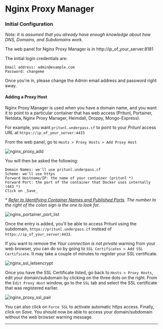 # Nginx Proxy Manager

### Initial Configuration

_Note: It is assumed that you already have enough knowledge about how DNS, Domains, and Subdomains work._

The web panel for Nginx Proxy Manager is in http://ip_of_your_server:8181

The initial login credentials are:
```
Email address: admin@example.com
Password: changeme
```

Once you're in, please change the Admin email address and password right away.

#### Adding a Proxy Host

Nginx Proxy Manager is used when you have a domain name, and you want it to point to a particular container that has web access (Pritunl, Portainer, Netdata, Nginx Proxy Manager, Heimdall, Droppy, Mongo-Express).

For example, you want `pritunl.underpass.cf` to point to your _Pritunl_ access URL at `https://ip_of_your_server:4433`

From the web panel, go to `Hosts > Proxy Hosts > Add Proxy Host`

![nginx_proxy_add](https://user-images.githubusercontent.com/9207205/93934268-7b3f1280-fd55-11ea-89c7-2e2dec8f8545.png)

You will then be asked the following:
```
Domain Names: we'll use pritunl.underpass.cf
Scheme: we'll use https
Forward Hostname/IP: the name of your container (pritunl *)
Forward Port: the port of the container that Docker uses internally (443 *)
Click on _Save_
```
_* [Refer to Identifying Container Names and Published Ports](https://github.com/gabotronix/underpass#identifying-container-names-and-published-ports). The number to the right of the colon sign is the one to look for._

![nginx_portainer_port_list](https://user-images.githubusercontent.com/9207205/93934302-88f49800-fd55-11ea-8e3c-d0daf2eceff8.png)

Once the entry is added, you'll be able to access Pritunl using the subdomain, `https://pritunl.underpass.cf` instead of `https://ip_of_your_server:4433`.

If you want to remove the _Your connection is not private_ warning from your web browser, you can do so by going to `SSL Certificates > Add SSL Certificate`. It may take a couple of minutes to register your SSL certificate.

![nginx_ssl_letsencrypt](https://user-images.githubusercontent.com/9207205/93936143-484a4e00-fd58-11ea-838f-3fe3c17edb99.png)

Once you have the SSL Certificate listed, go back to `Hosts > Proxy Hosts`, edit your domain/subdomain by clicking on the three dots on the right. From the `Edit Proxy Host` window, go to the `SSL` tab and select the SSL certificate that was registered earlier.

![nginx_proxy_ssl_pair](https://user-images.githubusercontent.com/9207205/93936363-abd47b80-fd58-11ea-9f96-35eb5371547b.png)

You can also click on `Force SSL` to activate automatic https access. Finally, click on _Save_. You should now be able to access your domain/subdomain without the web browser warning message.

***